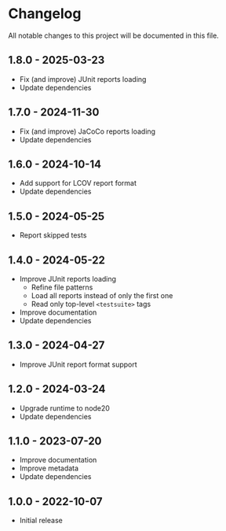 # Changelog

All notable changes to this project will be documented in this file.

## 1.8.0 - 2025-03-23

- Fix (and improve) JUnit reports loading
- Update dependencies

## 1.7.0 - 2024-11-30

- Fix (and improve) JaCoCo reports loading
- Update dependencies

## 1.6.0 - 2024-10-14

- Add support for LCOV report format
- Update dependencies

## 1.5.0 - 2024-05-25

- Report skipped tests

## 1.4.0 - 2024-05-22

- Improve JUnit reports loading
  - Refine file patterns
  - Load all reports instead of only the first one
  - Read only top-level `<testsuite>` tags
- Improve documentation
- Update dependencies

## 1.3.0 - 2024-04-27

- Improve JUnit report format support

## 1.2.0 - 2024-03-24

- Upgrade runtime to node20
- Update dependencies

## 1.1.0 - 2023-07-20

- Improve documentation
- Improve metadata
- Update dependencies

## 1.0.0 - 2022-10-07

- Initial release
